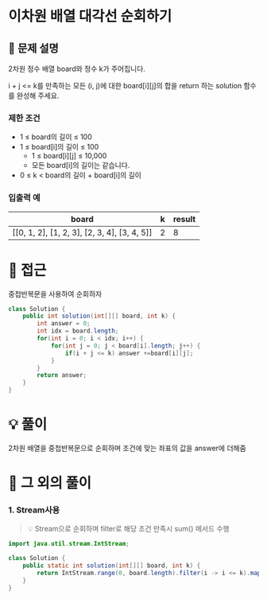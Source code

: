 # 이차원 배열 대각선 순회하기

## 📌 문제 설명

2차원 정수 배열 board와 정수 k가 주어집니다.

i + j <= k를 만족하는 모든 (i, j)에 대한 board[i][j]의 합을 return 하는 solution 함수를 완성해 주세요.

### 제한 조건

- 1 ≤ board의 길이 ≤ 100
- 1 ≤ board[i]의 길이 ≤ 100
  - 1 ≤ board[i][j] ≤ 10,000
  - 모든 board[i]의 길이는 같습니다.
- 0 ≤ k < board의 길이 + board[i]의 길이

### 입출력 예

| board                                        | k   | result |
| -------------------------------------------- | --- | ------ |
| [[0, 1, 2], [1, 2, 3], [2, 3, 4], [3, 4, 5]] | 2   | 8      |

# 🧐 접근

중첩반복문을 사용하여 순회하자

```java
class Solution {
    public int solution(int[][] board, int k) {
        int answer = 0;
        int idx = board.length;
        for(int i = 0; i < idx; i++) {
            for(int j = 0; j < board[i].length; j++) {
                if(i + j <= k) answer +=board[i][j];
            }
        }
        return answer;
    }
}
```

# 💡 풀이

2차원 배열을 중첩반복문으로 순회하며 조건에 맞는 좌표의 값을 answer에 더해줌

# 📘 그 외의 풀이

### 1. Stream사용

> 💡 Stream으로 순회하며 filter로 해당 조건 만족시 sum() 메서드 수행

```java
import java.util.stream.IntStream;

class Solution {
    public static int solution(int[][] board, int k) {
        return IntStream.range(0, board.length).filter(i -> i <= k).map(i -> IntStream.range(0, board[i].length).filter(j -> j <= k - i).map(j -> board[i][j]).sum()).sum();
    }
}
```
